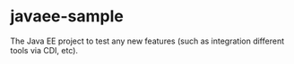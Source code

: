 # javaee-sample
The Java EE project to test any new features (such as integration different tools via CDI, etc).
